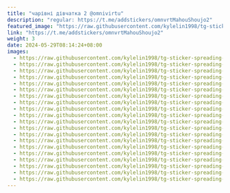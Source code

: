 ```yaml
---
title: "чарівні дівчатка 2 @omnivirtu"
description: "regular: https://t.me/addstickers/omnvrtMahouShoujo2"
featured_image: "https://raw.githubusercontent.com/kylelin1998/tg-sticker-spreading-worldwide-images/main/img/18ab0933-01da-4db8-934f-3b377ce6d568.jpg"
link: "https://t.me/addstickers/omnvrtMahouShoujo2"
weight: 3
date: 2024-05-29T08:14:24+08:00
images:
  - https://raw.githubusercontent.com/kylelin1998/tg-sticker-spreading-worldwide-images/main/img/18ab0933-01da-4db8-934f-3b377ce6d568.jpg
  - https://raw.githubusercontent.com/kylelin1998/tg-sticker-spreading-worldwide-images/main/img/3428cb84-edd2-4d20-8f8c-683bfde9d199.jpg
  - https://raw.githubusercontent.com/kylelin1998/tg-sticker-spreading-worldwide-images/main/img/32657be5-9fc9-4384-a65a-8cfd04a37b58.jpg
  - https://raw.githubusercontent.com/kylelin1998/tg-sticker-spreading-worldwide-images/main/img/6637fbc3-81c4-4b9b-b760-67d5ce353ef1.jpg
  - https://raw.githubusercontent.com/kylelin1998/tg-sticker-spreading-worldwide-images/main/img/4bc5cfdf-9c03-499f-bf9c-2fc2987a5dde.jpg
  - https://raw.githubusercontent.com/kylelin1998/tg-sticker-spreading-worldwide-images/main/img/e2463db5-bdb2-4f75-84f0-f5a49854a1f2.jpg
  - https://raw.githubusercontent.com/kylelin1998/tg-sticker-spreading-worldwide-images/main/img/6b2ae7f8-3fa5-453b-a876-b1a591ea684d.jpg
  - https://raw.githubusercontent.com/kylelin1998/tg-sticker-spreading-worldwide-images/main/img/a49d630f-6e0f-4695-a0ad-be6511257c1c.jpg
  - https://raw.githubusercontent.com/kylelin1998/tg-sticker-spreading-worldwide-images/main/img/3c2beb4c-d4b6-401d-9abc-5ec385e9cdda.jpg
  - https://raw.githubusercontent.com/kylelin1998/tg-sticker-spreading-worldwide-images/main/img/e6ef551f-9ed8-45de-8076-1e3eb4b66291.jpg
  - https://raw.githubusercontent.com/kylelin1998/tg-sticker-spreading-worldwide-images/main/img/b9b1fa5f-fdc6-4a2c-9a1d-0be8435fffbc.jpg
  - https://raw.githubusercontent.com/kylelin1998/tg-sticker-spreading-worldwide-images/main/img/7b42ff04-9093-4330-9c4c-390d8e990afc.jpg
  - https://raw.githubusercontent.com/kylelin1998/tg-sticker-spreading-worldwide-images/main/img/6b5582f5-9563-49ff-b3d0-b2017448b83b.jpg
  - https://raw.githubusercontent.com/kylelin1998/tg-sticker-spreading-worldwide-images/main/img/7610b11e-76dc-43e0-a76f-b04446f7dd00.jpg
  - https://raw.githubusercontent.com/kylelin1998/tg-sticker-spreading-worldwide-images/main/img/08c3a964-1b92-43d1-a63e-a405f81e25ac.jpg
  - https://raw.githubusercontent.com/kylelin1998/tg-sticker-spreading-worldwide-images/main/img/6f216c74-f2aa-4e96-958b-16a388dea8f5.jpg
  - https://raw.githubusercontent.com/kylelin1998/tg-sticker-spreading-worldwide-images/main/img/c99f1639-92da-43d5-899c-53415d997df7.jpg
  - https://raw.githubusercontent.com/kylelin1998/tg-sticker-spreading-worldwide-images/main/img/c4872347-e576-4b6e-aaa6-41d8612b47a7.jpg
  - https://raw.githubusercontent.com/kylelin1998/tg-sticker-spreading-worldwide-images/main/img/197ea5aa-fc7e-43d0-9a24-49e1c5c81cd5.jpg
  - https://raw.githubusercontent.com/kylelin1998/tg-sticker-spreading-worldwide-images/main/img/11a02408-63dc-4116-9ad4-44451c88d7fa.jpg
---
```

